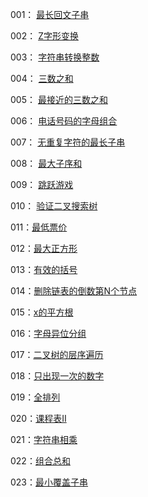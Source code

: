  001： <a href="001_最长回文子串.md">最长回文子串</a>

 002： <a href="002_Z字形变换.md">Z字形变换</a>

 003： <a href="003_字符串转换整数.md">字符串转换整数</a>

 004： <a href="004_三数之和.md">三数之和</a>

 005： <a href="005_最接近的三数之和.md">最接近的三数之和</a>

 006： <a href="006_电话号码的字母组合.md">电话号码的字母组合</a>

 007： <a href="007_无重复字符的最长子串.md">无重复字符的最长子串</a>

 008： <a href="008_最大子序和.md">最大子序和</a>

 009： <a href="009_跳跃游戏.md">跳跃游戏</a>

010： <a href="010_验证二叉搜索树.md">验证二叉搜索树</a>

011：<a href="011_最低票价.md">最低票价</a>

012：<a href="012_最大正方形.md">最大正方形</a>

013：<a href="013_有效的括号.md">有效的括号</a>

014：<a href="014_删除链表的倒数第N个节点.md">删除链表的倒数第N个节点</a>

015：<a href="015_x的平方根.md">x的平方根</a>

016：<a href="016_字母异位分组.md">字母异位分组</a>

017：<a href="017_二叉树的层序遍历.md">二叉树的层序遍历</a>

018：<a href="018_只出现一次的数字.md">只出现一次的数字</a>

019：<a href="019_全排列.md">全排列</a>

020：<a href="020_课程表II.md">课程表II</a>

021：<a href="021_字符串相乘.md">字符串相乘</a>

022：<a href="022_组合总和.md">组合总和</a>

023：<a href="023_最小覆盖子串.md">最小覆盖子串</a>